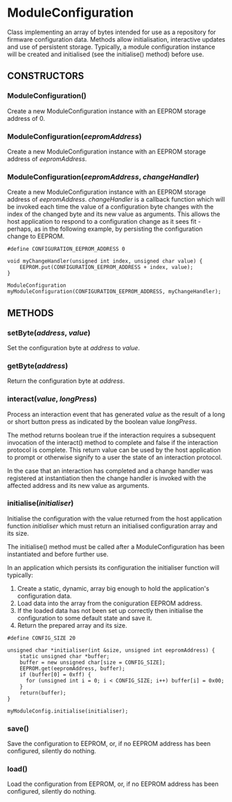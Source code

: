 # ModuleConfiguration

Class implementing an array of bytes intended for use as a repository
for firmware configuration data.
Methods allow initialisation, interactive updates and use of persistent
storage.
Typically, a module configuration instance will be created and
initialised (see the initialise() method) before use. 

## CONSTRUCTORS

### ModuleConfiguration()

Create a new ModuleConfiguration instance with an EEPROM storage
address of 0.

### ModuleConfiguration(*eepromAddress*)

Create a new ModuleConfiguration instance with an EEPROM storage
address of *eepromAddress*.

### ModuleConfiguration(*eepromAddress*, *changeHandler*)

Create a new ModuleConfiguration instance with an EEPROM storage
address of *eepromAddress*.
*changeHandler* is a callback function which will be invoked each time
the value of a configuration byte changes with the index of the changed
byte and its new value as arguments.
This allows the host application to respond to a configuration change
as it sees fit - perhaps, as in the following example, by persisting
the configuration change to EEPROM.
```
#define CONFIGURATION_EEPROM_ADDRESS 0

void myChangeHandler(unsigned int index, unsigned char value) {
    EEPROM.put(CONFIGURATION_EEPROM_ADDRESS + index, value);
}

ModuleConfiguration myModuleConfiguration(CONFIGURATION_EEPROM_ADDRESS, myChangeHandler);
```

## METHODS

### setByte(*address*, *value*)

Set the configuration byte at *address* to *value*.

### getByte(*address*)

Return the configuration byte at *address*.

### interact(*value*, *longPress*)

Process an interaction event that has generated *value* as the result
of a long or short button press as indicated by the boolean value
*longPress*.

The method returns boolean true if the interaction requires a
subsequent invocation of the interact() method to complete and false
if the interaction protocol is complete.
This return value can be used by the host application to prompt or
otherwise signify to a user the state of an interaction protocol.

In the case that an interaction has completed and a change handler was
registered at instantiation then the change handler is invoked with the
affected address and its new value as arguments.

### initialise(*initialiser*)

Initialise the configuration with the value returned from the host
application function *initialiser* which must return an initialised
configuration array and its size.

The initialise() method must be called after a ModuleConfiguration
has been instantiated and before further use.

In an application which persists its configuration the initialiser
function will typically:

1. Create a static, dynamic, array big enough to hold the application's
   configuration data.
2. Load data into the array from the coniguration EEPROM address.
3. If the loaded data has not been set up correctly then initialise
   the configuration to some default state and save it.
4. Return the prepared array and its size.

```
#define CONFIG_SIZE 20

unsigned char *initialiser(int &size, unsigned int eepromAddress) {
    static unsigned char *buffer;
    buffer = new unsigned char[size = CONFIG_SIZE];
    EEPROM.get(eepromAddress, buffer);
    if (buffer[0] = 0xff) {
      for (unsigned int i = 0; i < CONFIG_SIZE; i++) buffer[i] = 0x00;
    }
    return(buffer);
}

myModuleConfig.initialise(initialiser);
```

### save()

Save the configuration to EEPROM, or, if no EEPROM address has been
configured, silently do nothing.

### load()

Load the configuration from EEPROM, or, if no EEPROM address has been
configured, silently do nothing.
